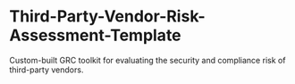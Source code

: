 # Third-Party-Vendor-Risk-Assessment-Template
Custom-built GRC toolkit for evaluating the security and compliance risk of third-party vendors.
